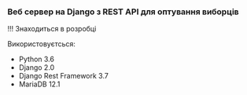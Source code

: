 ### Веб сервер на Django з REST API для оптування виборців

!!! Знаходиться в розробці

Використовуєтсься:
* Python 3.6
* Django 2.0
* Django Rest Framework 3.7
* MariaDB 12.1